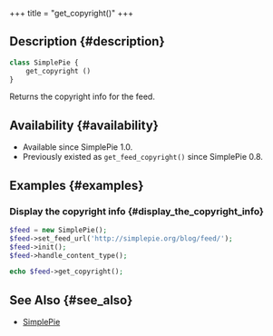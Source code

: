 +++
title = "get_copyright()"
+++

## Description {#description}

```php
class SimplePie {
    get_copyright ()
}
```

Returns the copyright info for the feed.

## Availability {#availability}

- Available since SimplePie 1.0.
- Previously existed as `get_feed_copyright()` since SimplePie 0.8.

## Examples {#examples}

### Display the copyright info {#display_the_copyright_info}

```php
$feed = new SimplePie();
$feed->set_feed_url('http://simplepie.org/blog/feed/');
$feed->init();
$feed->handle_content_type();

echo $feed->get_copyright();
```

## See Also {#see_also}

- [SimplePie](@/wiki/reference/simplepie/_index.md)
